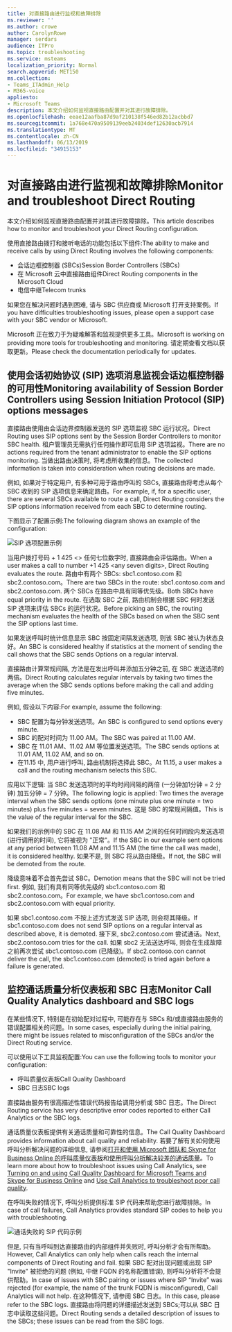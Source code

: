 ```yaml
---
title: 对直接路由进行监视和故障排除
ms.reviewer: ''
ms.author: crowe
author: CarolynRowe
manager: serdars
audience: ITPro
ms.topic: troubleshooting
ms.service: msteams
localization_priority: Normal
search.appverid: MET150
ms.collection:
- Teams_ITAdmin_Help
- M365-voice
appliesto:
- Microsoft Teams
description: 本文介绍如何监视直接路由配置并对其进行故障排除。
ms.openlocfilehash: eeae12aafba87d9af210138f546ed82b12acbbd7
ms.sourcegitcommit: 1a768e470a9509139eeb24034def12630acb7914
ms.translationtype: MT
ms.contentlocale: zh-CN
ms.lasthandoff: 06/13/2019
ms.locfileid: "34915153"
---
```

# <a name="monitor-and-troubleshoot-direct-routing"></a><span data-ttu-id="f59c9-103">对直接路由进行监视和故障排除</span><span class="sxs-lookup"><span data-stu-id="f59c9-103">Monitor and troubleshoot Direct Routing</span></span>

<span data-ttu-id="f59c9-104">本文介绍如何监视直接路由配置并对其进行故障排除。</span><span class="sxs-lookup"><span data-stu-id="f59c9-104">This article describes how to monitor and troubleshoot your Direct Routing configuration.</span></span> 

<span data-ttu-id="f59c9-105">使用直接路由拨打和接听电话的功能包括以下组件:</span><span class="sxs-lookup"><span data-stu-id="f59c9-105">The ability to make and receive calls by using Direct Routing involves the following components:</span></span> 

- <span data-ttu-id="f59c9-106">会话边框控制器 (SBCs)</span><span class="sxs-lookup"><span data-stu-id="f59c9-106">Session Border Controllers (SBCs)</span></span> 
- <span data-ttu-id="f59c9-107">在 Microsoft 云中直接路由组件</span><span class="sxs-lookup"><span data-stu-id="f59c9-107">Direct Routing components in the Microsoft Cloud</span></span> 
- <span data-ttu-id="f59c9-108">电信中继</span><span class="sxs-lookup"><span data-stu-id="f59c9-108">Telecom trunks</span></span> 

<span data-ttu-id="f59c9-109">如果您在解决问题时遇到困难, 请与 SBC 供应商或 Microsoft 打开支持案例。</span><span class="sxs-lookup"><span data-stu-id="f59c9-109">If you have difficulties troubleshooting issues, please open a support case with your SBC vendor or Microsoft.</span></span> 

<span data-ttu-id="f59c9-110">Microsoft 正在致力于为疑难解答和监视提供更多工具。</span><span class="sxs-lookup"><span data-stu-id="f59c9-110">Microsoft is working on providing more tools for troubleshooting and monitoring.</span></span> <span data-ttu-id="f59c9-111">请定期查看文档以获取更新。</span><span class="sxs-lookup"><span data-stu-id="f59c9-111">Please check the documentation periodically for updates.</span></span> 

## <a name="monitoring-availability-of-session-border-controllers-using-session-initiation-protocol-sip-options-messages"></a><span data-ttu-id="f59c9-112">使用会话初始协议 (SIP) 选项消息监视会话边框控制器的可用性</span><span class="sxs-lookup"><span data-stu-id="f59c9-112">Monitoring availability of Session Border Controllers using Session Initiation Protocol (SIP) options messages</span></span>

<span data-ttu-id="f59c9-113">直接路由使用由会话边界控制器发送的 SIP 选项监视 SBC 运行状况。</span><span class="sxs-lookup"><span data-stu-id="f59c9-113">Direct Routing uses SIP options sent by the Session Border Controllers to monitor SBC health.</span></span> <span data-ttu-id="f59c9-114">租户管理员无需执行任何操作即可启用 SIP 选项监视。</span><span class="sxs-lookup"><span data-stu-id="f59c9-114">There are no actions required from the tenant administrator to enable the SIP options monitoring.</span></span> <span data-ttu-id="f59c9-115">当做出路由决策时, 将考虑所收集的信息。</span><span class="sxs-lookup"><span data-stu-id="f59c9-115">The collected information is taken into consideration when routing decisions are made.</span></span> 

<span data-ttu-id="f59c9-116">例如, 如果对于特定用户, 有多种可用于路由呼叫的 SBCs, 直接路由将考虑从每个 SBC 收到的 SIP 选项信息来确定路由。</span><span class="sxs-lookup"><span data-stu-id="f59c9-116">For example, if, for a specific user, there are several SBCs available to route a call, Direct Routing considers the SIP options information received from each SBC to determine routing.</span></span> 

<span data-ttu-id="f59c9-117">下图显示了配置示例:</span><span class="sxs-lookup"><span data-stu-id="f59c9-117">The following diagram shows an example of the configuration:</span></span> 

![SIP 选项配置示例](media/sip-options-config-example.png)

<span data-ttu-id="f59c9-119">当用户拨打号码 + 1 425 \<> 任何七位数字时, 直接路由会评估路由。</span><span class="sxs-lookup"><span data-stu-id="f59c9-119">When a user makes a call to number +1 425 \<any seven digits>, Direct Routing evaluates the route.</span></span> <span data-ttu-id="f59c9-120">路由中有两个 SBCs: sbc1.contoso.com 和 sbc2.contoso.com。</span><span class="sxs-lookup"><span data-stu-id="f59c9-120">There are two SBCs in the route: sbc1.contoso.com and sbc2.contoso.com.</span></span> <span data-ttu-id="f59c9-121">两个 SBCs 在路由中具有同等优先级。</span><span class="sxs-lookup"><span data-stu-id="f59c9-121">Both SBCs have equal priority in the route.</span></span> <span data-ttu-id="f59c9-122">在选取 SBC 之前, 路由机制会根据 SBC 何时发送 SIP 选项来评估 SBCs 的运行状况。</span><span class="sxs-lookup"><span data-stu-id="f59c9-122">Before picking an SBC, the routing mechanism evaluates the health of the SBCs based on when the SBC sent the SIP options last time.</span></span> 

<span data-ttu-id="f59c9-123">如果发送呼叫时统计信息显示 SBC 按固定间隔发送选项, 则该 SBC 被认为状态良好。</span><span class="sxs-lookup"><span data-stu-id="f59c9-123">An SBC is considered healthy if statistics at the moment of sending the call shows that the SBC sends Options on a regular interval.</span></span>  

<span data-ttu-id="f59c9-124">直接路由计算常规间隔, 方法是在发出呼叫并添加五分钟之前, 在 SBC 发送选项的两倍。</span><span class="sxs-lookup"><span data-stu-id="f59c9-124">Direct Routing calculates regular intervals by taking two times the average when the SBC sends options before making the call and adding five minutes.</span></span> 

<span data-ttu-id="f59c9-125">例如, 假设以下内容:</span><span class="sxs-lookup"><span data-stu-id="f59c9-125">For example, assume the following:</span></span> 

- <span data-ttu-id="f59c9-126">SBC 配置为每分钟发送选项。</span><span class="sxs-lookup"><span data-stu-id="f59c9-126">An SBC is configured to send options every minute.</span></span> 
- <span data-ttu-id="f59c9-127">SBC 的配对时间为 11.00 AM。</span><span class="sxs-lookup"><span data-stu-id="f59c9-127">The SBC was paired at 11.00 AM.</span></span>  
- <span data-ttu-id="f59c9-128">SBC 在 11.01 AM、11.02 AM 等位置发送选项。</span><span class="sxs-lookup"><span data-stu-id="f59c9-128">The SBC sends options at 11.01 AM, 11.02 AM, and so on.</span></span>  
- <span data-ttu-id="f59c9-129">在11.15 中, 用户进行呼叫, 路由机制将选择此 SBC。</span><span class="sxs-lookup"><span data-stu-id="f59c9-129">At 11.15, a user makes a call and the routing mechanism selects this SBC.</span></span> 

<span data-ttu-id="f59c9-130">应用以下逻辑: 当 SBC 发送选项时的平均时间间隔的两倍 (一分钟加1分钟 = 2 分钟) 加五分钟 = 7 分钟。</span><span class="sxs-lookup"><span data-stu-id="f59c9-130">The following logic is applied: Two times the average interval when the SBC sends options (one minute plus one minute = two minutes) plus five minutes = seven minutes.</span></span> <span data-ttu-id="f59c9-131">这是 SBC 的常规间隔值。</span><span class="sxs-lookup"><span data-stu-id="f59c9-131">This is the value of the regular interval for the SBC.</span></span>
 
<span data-ttu-id="f59c9-132">如果我们的示例中的 SBC 在 11.08 AM 和 11.15 AM 之间的任何时间段内发送选项 (进行调用的时间), 它将被视为 "正常"。</span><span class="sxs-lookup"><span data-stu-id="f59c9-132">If the SBC in our example sent options at any period between 11.08 AM and 11.15 AM (the time the call was made), it is considered healthy.</span></span> <span data-ttu-id="f59c9-133">如果不是, 则 SBC 将从路由降级。</span><span class="sxs-lookup"><span data-stu-id="f59c9-133">If not, the SBC will be demoted from the route.</span></span> 

<span data-ttu-id="f59c9-134">降级意味着不会首先尝试 SBC。</span><span class="sxs-lookup"><span data-stu-id="f59c9-134">Demotion means that the SBC will not be tried first.</span></span> <span data-ttu-id="f59c9-135">例如, 我们有具有同等优先级的 sbc1.contoso.com 和 sbc2.contoso.com。</span><span class="sxs-lookup"><span data-stu-id="f59c9-135">For example, we have sbc1.contoso.com and sbc2.contoso.com with equal priority.</span></span>  

<span data-ttu-id="f59c9-136">如果 sbc1.contoso.com 不按上述方式发送 SIP 选项, 则会将其降级。</span><span class="sxs-lookup"><span data-stu-id="f59c9-136">If sbc1.contoso.com does not send SIP options on a regular interval as described above, it is demoted.</span></span> <span data-ttu-id="f59c9-137">接下来, sbc2.contoso.com 尝试通话。</span><span class="sxs-lookup"><span data-stu-id="f59c9-137">Next, sbc2.contoso.com tries for the call.</span></span> <span data-ttu-id="f59c9-138">如果 sbc2 无法送达呼叫, 则会在生成故障之前再次尝试 sbc1.contoso.com (已降级)。</span><span class="sxs-lookup"><span data-stu-id="f59c9-138">If sbc2.contoso.con cannot deliver the call, the sbc1.contoso.com (demoted) is tried again before a failure is generated.</span></span> 

## <a name="monitor-call-quality-analytics-dashboard-and-sbc-logs"></a><span data-ttu-id="f59c9-139">监控通话质量分析仪表板和 SBC 日志</span><span class="sxs-lookup"><span data-stu-id="f59c9-139">Monitor Call Quality Analytics dashboard and SBC logs</span></span> 
 
<span data-ttu-id="f59c9-140">在某些情况下, 特别是在初始配对过程中, 可能存在与 SBCs 和/或直接路由服务的错误配置相关的问题。</span><span class="sxs-lookup"><span data-stu-id="f59c9-140">In some cases, especially during the initial pairing, there might be issues related to misconfiguration of the SBCs and/or the Direct Routing service.</span></span> 

<span data-ttu-id="f59c9-141">可以使用以下工具监视配置:</span><span class="sxs-lookup"><span data-stu-id="f59c9-141">You can use the following tools to monitor your configuration:</span></span>  
 
- <span data-ttu-id="f59c9-142">呼叫质量仪表板</span><span class="sxs-lookup"><span data-stu-id="f59c9-142">Call Quality Dashboard</span></span> 
- <span data-ttu-id="f59c9-143">SBC 日志</span><span class="sxs-lookup"><span data-stu-id="f59c9-143">SBC logs</span></span> 

<span data-ttu-id="f59c9-144">直接路由服务有很高描述性错误代码报告给调用分析或 SBC 日志。</span><span class="sxs-lookup"><span data-stu-id="f59c9-144">The Direct Routing service has very descriptive error codes reported to either Call Analytics or the SBC logs.</span></span> 

<span data-ttu-id="f59c9-145">通话质量仪表板提供有关通话质量和可靠性的信息。</span><span class="sxs-lookup"><span data-stu-id="f59c9-145">The Call Quality Dashboard provides information about call quality and reliability.</span></span> <span data-ttu-id="f59c9-146">若要了解有关如何使用呼叫分析解决问题的详细信息, 请参阅[打开和使用 Microsoft 团队和 Skype for Business Online 的呼叫质量仪表板](https://docs.microsoft.com/SkypeForBusiness/using-call-quality-in-your-organization/turning-on-and-using-call-quality-dashboard)和[使用呼叫分析解决较差的通话质量](https://docs.microsoft.com/SkypeForBusiness/using-call-quality-in-your-organization/use-call-analytics-to-troubleshoot-poor-call-quality)。</span><span class="sxs-lookup"><span data-stu-id="f59c9-146">To learn more about how to troubleshoot issues using Call Analytics, see [Turning on and using Call Quality Dashboard for Microsoft Teams and Skype for Business Online](https://docs.microsoft.com/SkypeForBusiness/using-call-quality-in-your-organization/turning-on-and-using-call-quality-dashboard) and [Use Call Analytics to troubleshoot poor call quality](https://docs.microsoft.com/SkypeForBusiness/using-call-quality-in-your-organization/use-call-analytics-to-troubleshoot-poor-call-quality).</span></span> 

<span data-ttu-id="f59c9-147">在呼叫失败的情况下, 呼叫分析提供标准 SIP 代码来帮助您进行故障排除。</span><span class="sxs-lookup"><span data-stu-id="f59c9-147">In case of call failures, Call Analytics provides standard SIP codes to help you with troubleshooting.</span></span> 

![通话失败的 SIP 代码示例](media/failed-response-code.png)

<span data-ttu-id="f59c9-149">但是, 只有当呼叫到达直接路由的内部组件并失败时, 呼叫分析才会有所帮助。</span><span class="sxs-lookup"><span data-stu-id="f59c9-149">However, Call Analytics can only help when calls reach the internal components of Direct Routing and fail.</span></span> <span data-ttu-id="f59c9-150">如果 SBC 配对出现问题或出现 SIP "Invite" 被拒绝的问题 (例如, 中继 FQDN 的名称配置错误), 则呼叫分析将不会提供帮助。</span><span class="sxs-lookup"><span data-stu-id="f59c9-150">In case of issues with SBC pairing or issues where SIP “Invite” was rejected (for example, the name of the trunk FQDN is misconfigured), Call Analytics will not help.</span></span> <span data-ttu-id="f59c9-151">在这种情况下, 请参阅 SBC 日志。</span><span class="sxs-lookup"><span data-stu-id="f59c9-151">In this case, please refer to the SBC logs.</span></span> <span data-ttu-id="f59c9-152">直接路由将问题的详细描述发送到 SBCs;可以从 SBC 日志中读取这些问题。</span><span class="sxs-lookup"><span data-stu-id="f59c9-152">Direct Routing sends a detailed description of issues to the SBCs; these issues can be read from the SBC logs.</span></span> 
